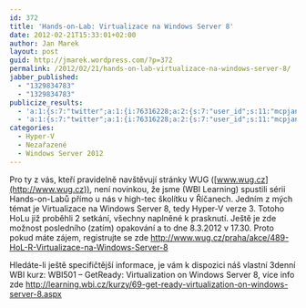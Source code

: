 ```yaml
---
id: 372
title: 'Hands-on-Lab: Virtualizace na Windows Server 8'
date: 2012-02-21T15:33:01+02:00
author: Jan Marek
layout: post
guid: http://jmarek.wordpress.com/?p=372
permalink: /2012/02/21/hands-on-lab-virtualizace-na-windows-server-8/
jabber_published:
  - "1329834783"
  - "1329834783"
publicize_results:
  - 'a:1:{s:7:"twitter";a:1:{i:76316228;a:2:{s:7:"user_id";s:11:"mcpjanmarek";s:7:"post_id";s:18:"171965674741186560";}}}'
  - 'a:1:{s:7:"twitter";a:1:{i:76316228;a:2:{s:7:"user_id";s:11:"mcpjanmarek";s:7:"post_id";s:18:"171965674741186560";}}}'
categories:
  - Hyper-V
  - Nezařazené
  - Windows Server 2012
---
```

Pro ty z vás, kteří pravidelně navštěvují stránky WUG ([www.wug.cz](http://www.wug.cz)), není novinkou, že jsme (WBI Learning) spustili sérii Hands-on-Labů přímo u nás v high-tec školítku v Říčanech. Jedním z mých témat je Virtualizace na Windows Server 8, tedy Hyper-V verze 3. Totoho HoLu již proběhli 2 setkání, všechny naplněné k prasknutí. Ještě je zde možnost posledního (zatím) opakování a to dne 8.3.2012 v 17.30. Proto pokud máte zájem, registrujte se zde <http://www.wug.cz/praha/akce/489-HoL-R-Virtualizace-na-Windows-Server-8>

Hledáte-li ještě specifičtější informace, je vám k dispozici náš vlastní 3denní WBI kurz: WBI501 &#8211; GetReady: Virtualization on Windows Server 8, více info zde <http://learning.wbi.cz/kurzy/69-get-ready-virtualization-on-windows-server-8.aspx>